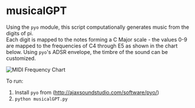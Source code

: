 # musicalGPT

Using the `pyo` module, this script computationally generates music from the digits of pi.  
Each digit is mapped to the notes forming a C Major scale - the values 0-9 are mapped to the frequencies of C4 through E5 as shown in the chart below.  Using `pyo`'s ADSR envelope, the timbre of the sound can be customized.    

![](http://newt.phys.unsw.edu.au/jw/graphics/notes.GIF "MIDI Frequency Chart")

To run:

1. Install `pyo` from (http://ajaxsoundstudio.com/software/pyo/)
2. `python musicalGPT.py`
